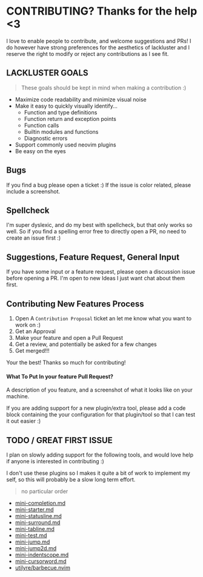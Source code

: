 # CONTRIBUTING? Thanks for the help <3
I love to enable people to contribute, and welcome suggestions and PRs! I do however have
strong preferences for the aesthetics of lackluster and I reserve the right to modify or 
reject any contributions as I see fit.

## LACKLUSTER GOALS
> These goals should be kept in mind when making a contribution :)
* Maximize code readability and minimize visual noise
* Make it easy to quickly visually identify...
  * Function and type definitions
  * Function return and exception points
  * Function calls
  * Builtin modules and functions
  * Diagnostic errors
* Support commonly used neovim plugins
* Be easy on the eyes

## Bugs 
If you find a bug please open a ticket :) If the issue is color related, please include a
screenshot.

## Spellcheck
I'm super dyslexic, and do my best with spellcheck, but that only works so well. So if 
you find a spelling error free to directly open a PR, no need to create an issue first :)

## Suggestions, Feature Request, General Input
If you have some input or a feature request, please open a discussion issue before opening a PR.
I'm open to new Ideas I just want chat about them first.

## Contributing New Features Process
1) Open A `Contribution Proposal` ticket an let me know what you want to work on :)
2) Get an Approval
3) Make your feature and open a Pull Request
4) Get a review, and potentially be asked for a few changes
5) Get merged!!!

Your the best! Thanks so much for contributing!

#### What To Put In your feature Pull Request?
A description of you feature, and a screenshot of what it looks like on your machine.

If you are adding support for a new plugin/extra tool, please add a code block containing
the your configuration for that plugin/tool so that I can test it out easier :)

## TODO / GREAT FIRST ISSUE
I plan on slowly adding support for the following tools, and would love help if anyone is
interested in contributing :)

I don't use these plugins so I makes it quite a bit of work to implement my self, so this
will probably be a slow long term effort.

> no particular order
* [mini-completion.md](https://github.com/echasnovski/mini.nvim/blob/main/readmes/mini-completion.md)
* [mini-starter.md](https://github.com/echasnovski/mini.nvim/blob/main/readmes/mini-starter.md)
* [mini-statusline.md](https://github.com/echasnovski/mini.nvim/blob/main/readmes/mini-statusline.md)
* [mini-surround.md](https://github.com/echasnovski/mini.nvim/blob/main/readmes/mini-surround.md)
* [mini-tabline.md](https://github.com/echasnovski/mini.nvim/blob/main/readmes/mini-tabline.md)
* [mini-test.md](https://github.com/echasnovski/mini.nvim/blob/main/readmes/mini-test.md)
* [mini-jump.md](https://github.com/echasnovski/mini.nvim/blob/main/readmes/mini-jump.md)
* [mini-jump2d.md](https://github.com/echasnovski/mini.nvim/blob/main/readmes/mini-jump2d.md)
* [mini-indentscope.md](https://github.com/echasnovski/mini.nvim/blob/main/readmes/mini-indentscope.md)
* [mini-cursorword.md](https://github.com/echasnovski/mini.nvim/blob/main/readmes/mini-cursorword.md)
* [utilyre/barbecue.nvim](https://github.com/utilyre/barbecue.nvim)
